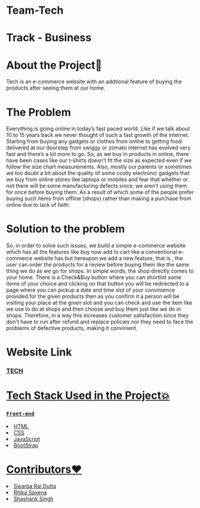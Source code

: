 # Team-Tech
# Track - Business

<h1>About the Project💙</h1>

<p>Tech is an e-commerce website with an addtional feature of buying the products after seeing them at our home.</p>

<h1>The Problem</h1>

<p>Everything is going online in today’s fast paced world. Like if we talk about 10 to 15 years back we never thought of such a fast growth of the internet. Starting from buying any gadgets or clothes from online to getting food delivered at our doorstep from swiggy or zomato internet has evolved very fast and there’s a lot more to go. So, as we buy in products in online, there have been cases like our t-shirts doesn’t fit the size as expected even if we follow the size chart measurements. Also, mostly our parents or sometimes we too doubt a bit about the quality of some costly electronic gadgets that we buy from online stores like laptops or mobiles and fear that whether or not there will be some manufacturing defects since, we aren’t using them for once before buying them. As a result of which some of the people prefer buying such items from offline (shops) rather than making a purchase from online due to lack of faith.</p>

<h1>Solution to the problem</h1>

<p>So, in order to solve such issues, we build a simple e-commerce website which has all the features like buy now add to cart like a conventional e-commerce website has but hereupon we add a new feature, that is , the user can order the products for a review  before buying them like the same thing we do as we go for shops. In simple words, the shop directly comes to your home. There is a Check&Buy button where you can shortlist some items of your choice and clicking on that button you will be redirected to a page where you can pickup a date and time slot of your convinience provided for the given products then as you confirm it a person will be visiting your place at the given slot and you can check and use the item like we use to do at shops and then choose and buy them just like we do in shops. Therefore, in a way this increases customer satisfaction since they don't have to run after refund and replace policies nor they need to face the problems of defective products,  making it convinient.</p>

<h1>Website Link</h1>

### <a href="https://buylater.netlify.app/">TECH

<h1>Tech Stack Used in the Project💥</h1>

### `Front-end`
<li>HTML</li>
<li>CSS</li>
<li>JavaScript</li>
<li>BootStrap</li>


<h1>Contributors❤</h1>
<!-- <table>
  <tr>
    <td align="center">
            <a href="https://github.com/Swarga-codes">
              <img src="https://avatars.githubusercontent.com/u/72154312?s=400&v=4" width="100px" alt=""/><br />
              <sub><b>Swarga Raj Dutta</b></sub>
            </a><br/>
            <a href="https://github.com/Swarga-codes">
                  💻
            </a>
          </td>
    <td align="center">
            <a href="https://github.com/Ritika091">
              <img src="https://avatars.githubusercontent.com/u/74368711?v=4" width="100px" alt=""/><br />
              <sub><b>Ritika Saxena</b></sub>
            </a><br/>
            <a href="https://github.com/Ritika091">   
               💻
            </a>
          </td>
   
     <td align="center">
            <a href="">
              <img src="https://avatars.githubusercontent.com/u/73784677?v=4" width="100px" alt=""/><br />
              <sub><b>Shashank Singh</b></sub>
            </a><br/>
            <a href="">
                 💻
            </a>
          </td>
  </tr>
</table> -->
  <li>Swarga Raj Dutta</li>
  <li>Ritika Saxena</li>
  <li>Shashank Singh</li>
